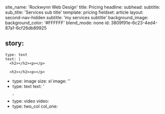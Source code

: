 site_name: 'Rockwynn Web Design'
title: Pricing
headline:
subhead:
subtitle:
sub_title: 'Services sub title'
template: pricing
fieldset: article
layout: second-nav-hidden
subtitle: 'my services subtitle'
background_image: 
background_color: '#FFFFFF'
blend_mode: none
id: 3809f91e-6c23-4ed4-87a1-6cf26db89925

story:
  -
    type: text
    text: |
      <h2></h2><p></p>

      <h2></h2><p></p>

  -
    type: image
    size: xl
    image: ''
  -
    type: text
    text: '<p></p></blockquote><p></p>'
  -
    type: video
    video:
  -
    type: two_col
    col_one:
